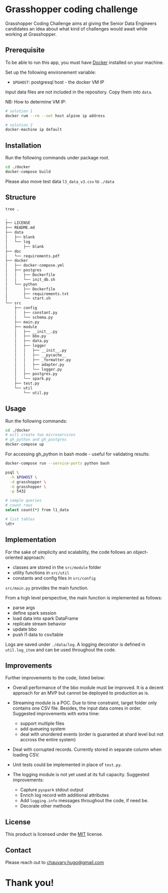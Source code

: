 # Grasshopper coding challenge

Grasshopper Coding Challenge aims at giving the Senior Data Engineers candidates an idea about what kind of challenges would await while working at Grasshopper.

## Prerequisite

To be able to run this app, you must have [Docker](https://docs.docker.com/get-docker/) installed on your machine.

Set up the following environement variable:
- `$PGHOST`: postgresql host - the docker VM IP

Input data files are not included in the repository. Copy them into `data`.

NB: How to determine VM IP:
```bash
# solution 1
docker rum --rm --net host alpine ip address

# solution 2
docker-machine ip default
```


## Installation

Run the following commands under package root.

```bash
cd ./docker
docker-compose build
```

Please also move test data `l3_data_v3.csv` to `./data`

## Structure

```bash
tree .

.
├── LICENSE
├── README.md
├── data
│   ├── blank
│   └── log
│       ├── blank
├── doc
│   └── requirements.pdf
├── docker
│   ├── docker-compose.yml
│   ├── postgres
│   │   ├── Dockerfile
│   │   └── init_db.sh
│   └── python
│       ├── Dockerfile
│       ├── requirements.txt
│       └── start.sh
└── src
    ├── config
    │   ├── constant.py
    │   └── schema.py
    ├── main.py
    ├── module
    │   ├── __init__.py
    │   ├── bbo.py
    │   ├── data.py
    │   ├── logger
    │   │   ├── __init__.py
    │   │   ├── __pycache__
    │   │   ├── _formatter.py
    │   │   ├── adapter.py
    │   │   └── logger.py
    │   ├── postgres.py
    │   └── spark.py
    ├── test.py
    └── util
        └── util.py
```

## Usage

Run the following commands:

```bash
cd ./docker
# will create two microservices
# gh_python and gh_postgres
docker-compose up
```

For accessing gh_python in bash mode - useful for validating results:

```bash
docker-compose run --service-ports python bash

psql \
  -h $PGHOST \
  -d grasshopper \
  -U grasshopper \
  -p 5432

# sample queries
# count rows
select count(*) from l1_data

# list tables
\dt+
```

## Implementation

For the sake of simplicity and scalability, the code follows an object-oriented approach:
- classes are stored in the `src/module` folder
- utility functions in `src/util`
- constants and config files in `src/config`

`src/main.py` provides the main function.

From a high level perspective, the main function is implemented as follows:
  - parse args
  - define spark session
  - load data into spark DataFrame
  - replicate stream behavior
  - update bbo
  - push l1 data to csv/table

Logs are saved under `./data/log`. A logging decorator is defined in `util.log_item` and can be used throughout the code.


## Improvements

Further improvements to the code, listed below:

- Overall performance of the bbo module must be improved. It is a decent approach for an MVP but cannot be deployed to production as is.

- Streaming module is a POC. Due to time constraint, target folder only contains one CSV file. Besides, the input data comes in order. Suggested improvements with extra time:
  - support multiple files
  - add queueing system
  - deal with unordered events (order is guaranted at shard level but not accross the entire system)

- Deal with corrupted records. Currently stored in separate column when loading CSV.

- Unit tests could be implemented in place of `test.py`.

- The logging module is not yet used at its full capacity. Suggested improvements:
  - Capture `pyspark` stdout output
  - Enrich log record with additional attributes
  - Add `logging.info` messages throughout the code, if need be.
  - Decorate other methods

## License
This product is licensed under the [MIT](https://choosealicense.com/licenses/mit/) license.

## Contact

Please reach out to chauvary.hugo@gmail.com

# Thank you!
